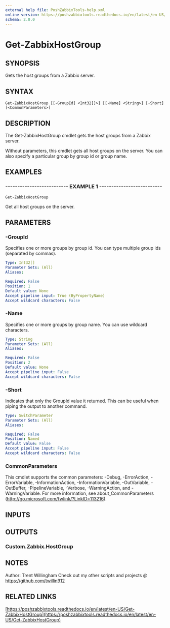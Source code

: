 ```yaml
---
external help file: PoshZabbixTools-help.xml
online version: https://poshzabbixtools.readthedocs.io/en/latest/en-US/Get-ZabbixHostGroup
schema: 2.0.0
---
```


# Get-ZabbixHostGroup

## SYNOPSIS
Gets the host groups from a Zabbix server.

## SYNTAX

```
Get-ZabbixHostGroup [[-GroupId] <Int32[]>] [[-Name] <String>] [-Short] [<CommonParameters>]
```

## DESCRIPTION
The Get-ZabbixHostGroup cmdlet gets the host groups from a Zabbix server.

Without parameters, this cmdlet gets all host groups on the server. 
You can also specify a particular group by group id or group name.

## EXAMPLES

### -------------------------- EXAMPLE 1 --------------------------
```
Get-ZabbixHostGroup
```

Get all host groups on the server.

## PARAMETERS

### -GroupId
Specifies one or more groups by group id.
You can type multiple group ids (separated by commas).

```yaml
Type: Int32[]
Parameter Sets: (All)
Aliases: 

Required: False
Position: 1
Default value: None
Accept pipeline input: True (ByPropertyName)
Accept wildcard characters: False
```

### -Name
Specifies one or more groups by group name. 
You can use wildcard characters.

```yaml
Type: String
Parameter Sets: (All)
Aliases: 

Required: False
Position: 2
Default value: None
Accept pipeline input: False
Accept wildcard characters: False
```

### -Short
Indicates that only the GroupId value it returned. 
This can be useful when piping the output to another command.

```yaml
Type: SwitchParameter
Parameter Sets: (All)
Aliases: 

Required: False
Position: Named
Default value: False
Accept pipeline input: False
Accept wildcard characters: False
```

### CommonParameters
This cmdlet supports the common parameters: -Debug, -ErrorAction, -ErrorVariable, -InformationAction, -InformationVariable, -OutVariable, -OutBuffer, -PipelineVariable, -Verbose, -WarningAction, and -WarningVariable. For more information, see about_CommonParameters (http://go.microsoft.com/fwlink/?LinkID=113216).

## INPUTS

## OUTPUTS

### Custom.Zabbix.HostGroup

## NOTES
Author: Trent Willingham
Check out my other scripts and projects @ https://github.com/twillin912

## RELATED LINKS

[https://poshzabbixtools.readthedocs.io/en/latest/en-US/Get-ZabbixHostGroup](https://poshzabbixtools.readthedocs.io/en/latest/en-US/Get-ZabbixHostGroup)

